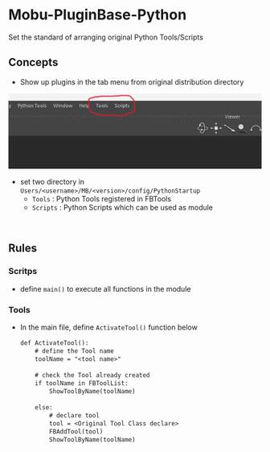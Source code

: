 # Mobu-PluginBase-Python
Set the standard of arranging original Python Tools/Scripts
<br>

## Concepts
- Show up plugins in the tab menu from original distribution directory

![alt text](image-1.png)
<br>

- set two directory in `Users/<username>/MB/<version>/config/PythonStartup`
    - `Tools`   : Python Tools registered in FBTools
    - `Scripts` : Python Scripts which can be used as module
<br>

## Rules
### Scritps
- define `main()` to execute all functions in the module


### Tools
- In the main file, define `ActivateTool()` function below  

    ```
    def ActivateTool():
        # define the Tool name 
        toolName = "<tool name>"

        # check the Tool already created
        if toolName in FBToolList:
            ShowToolByName(toolName)
    
        else:
            # declare tool
            tool = <Original Tool Class declare>
            FBAddTool(tool)
            ShowToolByName(toolName)
    ```